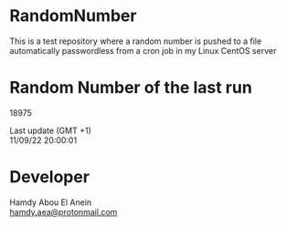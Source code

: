 # RandomNumber    
This is a test repository where a random number is pushed to a file automatically passwordless from a cron job in my Linux CentOS server    
# Random Number of the last run   
18975
      
Last update (GMT +1)    
11/09/22 20:00:01
# Developer    
Hamdy Abou El Anein   
hamdy.aea@protonmail.com
